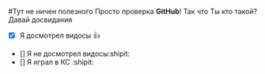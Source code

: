 #Тут не ничен полезного
Просто проверка **GitHub**! Так что Ты кто такой? Давай досвидания
- [x] Я досмотрел видосы :+1:
- [] Я не досмотрел видосы:shipit:
- [] Я играл в КС :shipit:

